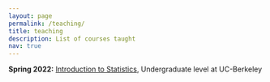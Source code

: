 ```yaml
---
layout: page
permalink: /teaching/
title: teaching
description: List of courses taught
nav: true
---
```


<b>Spring 2022:</b> <a
href="https://classes.berkeley.edu/content/2022-spring-stat-2-001-lec-001">Introduction to Statistics</a>, Undergraduate level at UC-Berkeley
